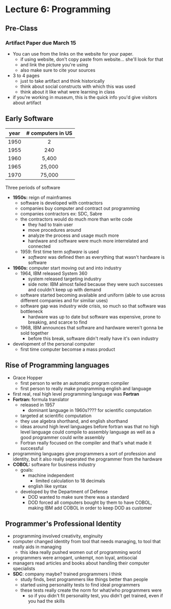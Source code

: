 # Lecture 6: Programming

## Pre-Class
### Artifact Paper due March 15
- You can use from the links on the website for your paper.
    - if using website, don't copy paste from website... she'll look for that
    - and link the picture you're using
    - also make sure to cite your sources
- 3 to 4 pages
    - just to take artifact and think historically
    - think about social constructs with which this was used
    - think about it like what were learning in class
- if you're working in museum, this is the quick info you'd give visitors about
    artifact

## Early Software
| year | # computers in US |
| ---- | :---------------: |
| 1950 |         2         |
| 1955 |        240        |
| 1960 |       5,400       |
| 1965 |      25,000       |
| 1970 |      75,000       |

Three periods of software

- __1950s:__ reign of mainframes
    - software is developed with contractors
    - companies buy computer and contract out programming
    - companies contractors ex: SDC, Sabre
    - the contractors would do much more than write code
        - they had to train user
        - move procedures around
        - analyze the process and usage much more
        - hardware and software were much more interrelated and connected
    - 1959: first time term *software* is used
        - *software* was defined then as everything that wasn't hardware is
            software
- __1960s:__ computer start moving out and into industry
    - 1964, IBM released System 360
        - system released targeting industry
        - side note: IBM almost failed because they were such successes and
            couldn't keep up with demand
    - software started becoming available and uniform (able to use across
        different companies and for similiar uses)
    - software gap was industry wide crisis, so much so that software was
        bottleneck
        - hardware was up to date but software was expensive, prone to
            breaking, and scarce to find
    - 1968, IBM announces that software and hardware weren't gonna be sold
        together
        - before this break, software didn't really have it's own industry
- development of the personal computer
    - first time computer becomse a mass product

## Rise of Programming languages
- Grace Hopper
    - first person to write an automatic program compiler
    - first person to really make programming english and language
- first real, real high level programming language was __Fortran__
- __Fortran:__ formula translator
    - released in 1957
        - dominant language in 1960s???? for scientific computation
    - targeted at scientific computation
    - they use algebra shorthand, and english shorthand
    - ideas around high level languages before fortran was that no high level
        language could compile to assembly language as well as a good programmer
        could write assembly
    - Fortran really focused on the compiler and that's what made it successful
- programming languages give programmers a sort of profession and identity, but
    it also really seperated the programmer from the hardware
- __COBOL:__ software for business industry
    - goals:
        - machine independent
            - limited calculation to 18 decimals
        - english like syntax
    - developed by the Department of Defense
        - DOD wanted to make sure there was a standard
        - DOD forced all computers bought by them to have COBOL, making IBM add
            COBOL in order to keep DOD as customer

## Programmer's Professional Identity
- programming involved creativity, enginuity
- computer changed identity from tool that needs managing, to tool that really
    aids in managing
    - this idea really pushed women out of programming world
- programmers were arrogant, unkempt, non loyal, antisocial
- managers read articles and books about handling their computer specialists
- __SDC__: company maybe? trained programmers i think
    - study finds, best programmers like things better than people
    - started using personality tests to find ideal programmers
    - these tests really create the norm for what/who programmers were
        - so if you didn't fit personality test, you didn't get trained, even
            if you had the skills
